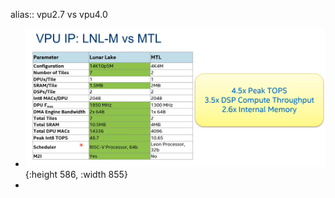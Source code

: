 alias:: vpu2.7 vs vpu4.0
- ![image.png](../assets/image_1649861081438_0.png){:height 586, :width 855}
-